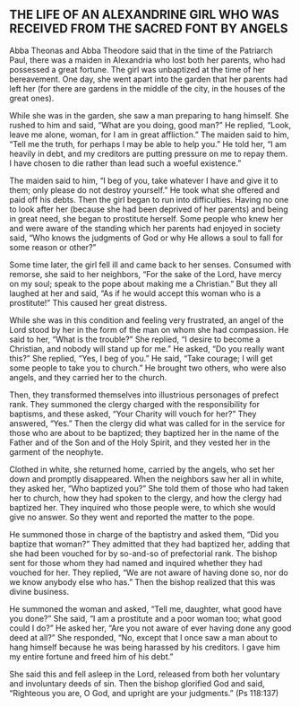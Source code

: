 ## THE LIFE OF AN ALEXANDRINE GIRL WHO WAS RECEIVED FROM THE SACRED FONT BY ANGELS

Abba Theonas and Abba Theodore said that in the time of the Patriarch Paul, there was a maiden in Alexandria who lost both her parents, who had possessed a great fortune. The girl was unbaptized at the time of her bereavement. One day, she went apart into the garden that her parents had left her (for there are gardens in the middle of the city, in the houses of the great ones). 

While she was in the garden, she saw a man preparing to hang himself. She rushed to him and said, “What are you doing, good man?” He replied, “Look, leave me alone, woman, for I am in great affliction.” The maiden said to him, “Tell me the truth, for perhaps I may be able to help you.” He told her, “I am heavily in debt, and my creditors are putting pressure on me to repay them. I have chosen to die rather than lead such a woeful existence.” 

The maiden said to him, “I beg of you, take whatever I have and give it to them; only please do not destroy yourself.” He took what she offered and paid off his debts. Then the girl began to run into difficulties. Having no one to look after her (because she had been deprived of her parents) and being in great need, she began to prostitute herself. Some people who knew her and were aware of the standing which her parents had enjoyed in society said, “Who knows the judgments of God or why He allows a soul to fall for some reason or other?”

Some time later, the girl fell ill and came back to her senses. Consumed with remorse, she said to her neighbors, “For the sake of the Lord, have mercy on my soul; speak to the pope about making me a Christian.” But they all laughed at her and said, “As if he would accept this woman who is a prostitute!” This caused her great distress. 

While she was in this condition and feeling very frustrated, an angel of the Lord stood by her in the form of the man on whom she had compassion. He said to her, “What is the trouble?” She replied, “I desire to become a Christian, and nobody will stand up for me.” He asked, “Do you really want this?” She replied, “Yes, I beg of you.” He said, “Take courage; I will get some people to take you to church.” He brought two others, who were also angels, and they carried her to the church. 

Then, they transformed themselves into illustrious personages of prefect rank. They summoned the clergy charged with the responsibility for baptisms, and these asked, “Your Charity will vouch for her?” They answered, “Yes.” Then the clergy did what was called for in the service for those who are about to be baptized; they baptized her in the name of the Father and of the Son and of the Holy Spirit, and they vested her in the garment of the neophyte. 

Clothed in white, she returned home, carried by the angels, who set her down and promptly disappeared. When the neighbors saw her all in white, they asked her, “Who baptized you?” She told them of those who had taken her to church, how they had spoken to the clergy, and how the clergy had baptized her. They inquired who those people were, to which she would give no answer. So they went and reported the matter to the pope. 

He summoned those in charge of the baptistry and asked them, “Did you baptize that woman?” They admitted that they had baptized her, adding that she had been vouched for by so-and-so of prefectorial rank. The bishop sent for those whom they had named and inquired whether they had vouched for her. They replied, “We are not aware of having done so, nor do we know anybody else who has.” Then the bishop realized that this was divine business. 

He summoned the woman and asked, “Tell me, daughter, what good have you done?” She said, “I am a prostitute and a poor woman too; what good could I do?” He asked her, “Are you not aware of ever having done any good deed at all?” She responded, “No, except that I once saw a man about to hang himself because he was being harassed by his creditors. I gave him my entire fortune and freed him of his debt.” 

She said this and fell asleep in the Lord, released from both her voluntary and involuntary deeds of sin. Then the bishop glorified God and said, “Righteous you are, O God, and upright are your judgments.” (Ps 118:137)
